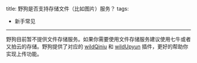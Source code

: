 title: 野狗是否支持存储文件（比如图片）服务？
tags:
- 新手常见
---
野狗目前暂不提供文件存储服务。如果你需要使用文件存储服务建议使用七牛或者又拍云的存储。野狗提供了对应的 [wildQiniu](https://github.com/WildDogTeam/demo-js-wildqiniu) 和 [wildUpyun](https://github.com/WildDogTeam/demo-ios-wildupyun) 插件，更好的帮助你实现上传功能。
